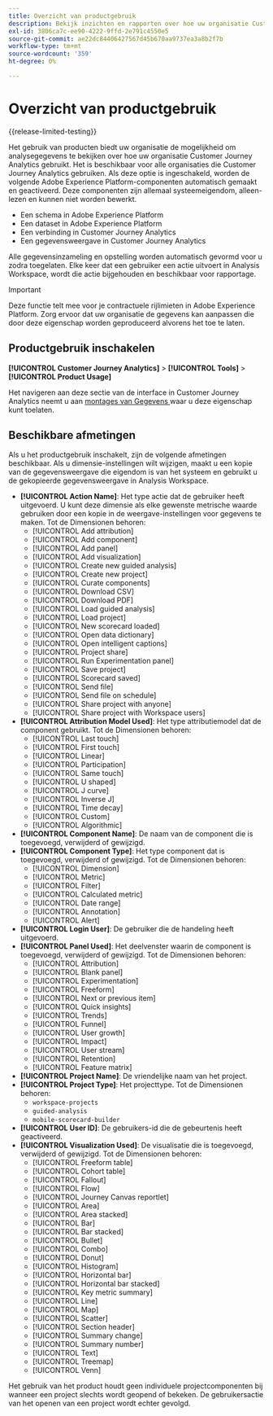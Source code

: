 ```yaml
---
title: Overzicht van productgebruik
description: Bekijk inzichten en rapporten over hoe uw organisatie Customer Journey Analytics gebruikt.
exl-id: 3806ca7c-ee90-4222-9ffd-2e791c4550e5
source-git-commit: ae22dc84406427567d45b670aa9737ea3a8b2f7b
workflow-type: tm+mt
source-wordcount: '359'
ht-degree: 0%

---
```


# Overzicht van productgebruik

{{release-limited-testing}}

Het gebruik van producten biedt uw organisatie de mogelijkheid om analysegegevens te bekijken over hoe uw organisatie Customer Journey Analytics gebruikt. Het is beschikbaar voor alle organisaties die Customer Journey Analytics gebruiken. Als deze optie is ingeschakeld, worden de volgende Adobe Experience Platform-componenten automatisch gemaakt en geactiveerd. Deze componenten zijn allemaal systeemeigendom, alleen-lezen en kunnen niet worden bewerkt.

* Een schema in Adobe Experience Platform
* Een dataset in Adobe Experience Platform
* Een verbinding in Customer Journey Analytics
* Een gegevensweergave in Customer Journey Analytics

Alle gegevensinzameling en opstelling worden automatisch gevormd voor u zodra toegelaten. Elke keer dat een gebruiker een actie uitvoert in Analysis Workspace, wordt die actie bijgehouden en beschikbaar voor rapportage.

>[!IMPORTANT]
>
>Deze functie telt mee voor je contractuele rijlimieten in Adobe Experience Platform. Zorg ervoor dat uw organisatie de gegevens kan aanpassen die door deze eigenschap worden geproduceerd alvorens het toe te laten.

## Productgebruik inschakelen

**[!UICONTROL Customer Journey Analytics]** > **[!UICONTROL Tools]** > **[!UICONTROL Product Usage]**

Het navigeren aan deze sectie van de interface in Customer Journey Analytics neemt u aan [ montages van Gegevens ](data-settings.md) waar u deze eigenschap kunt toelaten.

## Beschikbare afmetingen

Als u het productgebruik inschakelt, zijn de volgende afmetingen beschikbaar. Als u dimensie-instellingen wilt wijzigen, maakt u een kopie van de gegevensweergave die eigendom is van het systeem en gebruikt u de gekopieerde gegevensweergave in Analysis Workspace.

* **[!UICONTROL Action Name]**: Het type actie dat de gebruiker heeft uitgevoerd. U kunt deze dimensie als elke gewenste metrische waarde gebruiken door een kopie in de weergave-instellingen voor gegevens te maken. Tot de Dimensionen behoren:
   * [!UICONTROL Add attribution]
   * [!UICONTROL Add component]
   * [!UICONTROL Add panel]
   * [!UICONTROL Add visualization]
   * [!UICONTROL Create new guided analysis]
   * [!UICONTROL Create new project]
   * [!UICONTROL Curate components]
   * [!UICONTROL Download CSV]
   * [!UICONTROL Download PDF]
   * [!UICONTROL Load guided analysis]
   * [!UICONTROL Load project]
   * [!UICONTROL New scorecard loaded]
   * [!UICONTROL Open data dictionary]
   * [!UICONTROL Open intelligent captions]
   * [!UICONTROL Project share]
   * [!UICONTROL Run Experimentation panel]
   * [!UICONTROL Save project]
   * [!UICONTROL Scorecard saved]
   * [!UICONTROL Send file]
   * [!UICONTROL Send file on schedule]
   * [!UICONTROL Share project with anyone]
   * [!UICONTROL Share project with Workspace users]
* **[!UICONTROL Attribution Model Used]**: Het type attributiemodel dat de component gebruikt. Tot de Dimensionen behoren:
   * [!UICONTROL Last touch]
   * [!UICONTROL First touch]
   * [!UICONTROL Linear]
   * [!UICONTROL Participation]
   * [!UICONTROL Same touch]
   * [!UICONTROL U shaped]
   * [!UICONTROL J curve]
   * [!UICONTROL Inverse J]
   * [!UICONTROL Time decay]
   * [!UICONTROL Custom]
   * [!UICONTROL Algorithmic]
* **[!UICONTROL Component Name]**: De naam van de component die is toegevoegd, verwijderd of gewijzigd.
* **[!UICONTROL Component Type]**: Het type component dat is toegevoegd, verwijderd of gewijzigd. Tot de Dimensionen behoren:
   * [!UICONTROL Dimension]
   * [!UICONTROL Metric]
   * [!UICONTROL Filter]
   * [!UICONTROL Calculated metric]
   * [!UICONTROL Date range]
   * [!UICONTROL Annotation]
   * [!UICONTROL Alert]
* **[!UICONTROL Login User]**: De gebruiker die de handeling heeft uitgevoerd.
* **[!UICONTROL Panel Used]**: Het deelvenster waarin de component is toegevoegd, verwijderd of gewijzigd. Tot de Dimensionen behoren:
   * [!UICONTROL Attribution]
   * [!UICONTROL Blank panel]
   * [!UICONTROL Experimentation]
   * [!UICONTROL Freeform]
   * [!UICONTROL Next or previous item]
   * [!UICONTROL Quick insights]
   * [!UICONTROL Trends]
   * [!UICONTROL Funnel]
   * [!UICONTROL User growth]
   * [!UICONTROL Impact]
   * [!UICONTROL User stream]
   * [!UICONTROL Retention]
   * [!UICONTROL Feature matrix]
* **[!UICONTROL Project Name]**: De vriendelijke naam van het project.
* **[!UICONTROL Project Type]**: Het projecttype. Tot de Dimensionen behoren:
   * `workspace-projects`
   * `guided-analysis`
   * `mobile-scorecard-builder`
* **[!UICONTROL User ID]**: De gebruikers-id die de gebeurtenis heeft geactiveerd.
* **[!UICONTROL Visualization Used]**: De visualisatie die is toegevoegd, verwijderd of gewijzigd. Tot de Dimensionen behoren:
   * [!UICONTROL Freeform table]
   * [!UICONTROL Cohort table]
   * [!UICONTROL Fallout]
   * [!UICONTROL Flow]
   * [!UICONTROL Journey Canvas reportlet]
   * [!UICONTROL Area]
   * [!UICONTROL Area stacked]
   * [!UICONTROL Bar]
   * [!UICONTROL Bar stacked]
   * [!UICONTROL Bullet]
   * [!UICONTROL Combo]
   * [!UICONTROL Donut]
   * [!UICONTROL Histogram]
   * [!UICONTROL Horizontal bar]
   * [!UICONTROL Horizontal bar stacked]
   * [!UICONTROL Key metric summary]
   * [!UICONTROL Line]
   * [!UICONTROL Map]
   * [!UICONTROL Scatter]
   * [!UICONTROL Section header]
   * [!UICONTROL Summary change]
   * [!UICONTROL Summary number]
   * [!UICONTROL Text]
   * [!UICONTROL Treemap]
   * [!UICONTROL Venn]

Het gebruik van het product houdt geen individuele projectcomponenten bij wanneer een project slechts wordt geopend of bekeken. De gebruikersactie van het openen van een project wordt echter gevolgd.
